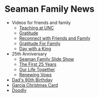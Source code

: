 # Seaman Family News

* Videos for friends and family
    * [Teaching at UNC](/family/news-UNC)
    * [Gratitude](/family/news-Gratitude)
    * [Reconnect with Friends and Family](/family/news-Friends)
    * [Gratitude For Family](/family/Gratitude)
    * [Day with a King](/family/DayKing)
* 25th Anniversary
    * [Seaman Family Slide Show](/family/FamilySlideShow)
    * [The First 25 Years](/family/25Years)
    * [Our Life Together](/family/OurLifeTogether)
    * [Renewing Vows](/family/RenewedVows)
* [Dad's 90th Birthday](/family/Dad90)
* [Garcia Christmas Card](Garcias)
* [Doodly](/family/Doodly)


